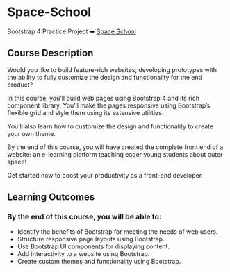 # Space-School
Bootstrap 4 Practice Project  ➡
[Space School](https://jjoslin07.github.io/Space-School/)
## Course Description
Would you like to build feature-rich websites, developing prototypes with the ability to fully customize the design and functionality for the end product?

In this course, you’ll build web pages using Bootstrap 4 and its rich component library.  You’ll make the pages responsive using Bootstrap’s flexible grid and style them using its extensive utilities.

You’ll also learn how to customize the design and functionality to create your own theme.

By the end of this course, you will have created the complete front end of a website: an e-learning platform teaching eager young students about outer space!

Get started now to boost your productivity as a front-end developer.
## Learning Outcomes
### By the end of this course, you will be able to:
- Identify the benefits of Bootstrap for meeting the needs of web users.
- Structure responsive page layouts using Bootstrap.
- Use Bootstrap UI components for displaying content.
- Add interactivity to a website using Bootstrap.
- Create custom themes and functionality using Bootstrap.
